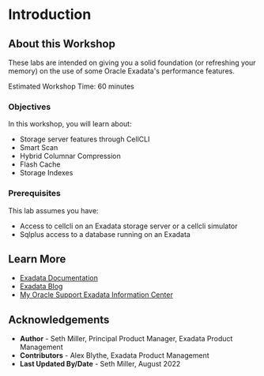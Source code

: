 # Introduction

## About this Workshop

These labs are intended on giving you a solid foundation (or refreshing your memory) on the use of some Oracle Exadata's performance features.

Estimated Workshop Time: 60 minutes

### Objectives

In this workshop, you will learn about:
* Storage server features through CellCLI
* Smart Scan
* Hybrid Columnar Compression
* Flash Cache
* Storage Indexes

### Prerequisites

This lab assumes you have:
* Access to cellcli on an Exadata storage server or a cellcli simulator
* Sqlplus access to a database running on an Exadata

## Learn More

* [Exadata Documentation](https://docs.oracle.com/en/engineered-systems/exadata-database-machine)
* [Exadata Blog](https://blogs.oracle.com/exadata)
* [My Oracle Support Exadata Information Center](https://support.oracle.com/epmos/faces/DocumentDisplay?id=1306791.2)

## Acknowledgements
* **Author** - Seth Miller, Principal Product Manager, Exadata Product Management
* **Contributors** - Alex Blythe, Exadata Product Management
* **Last Updated By/Date** - Seth Miller, August 2022
